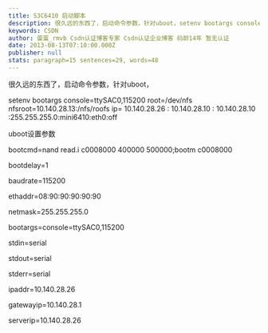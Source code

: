 ```yaml
---
title: S3C6410 启动脚本
description: 很久远的东西了，启动命令参数，针对uboot，setenv bootargs console=ttySAC0,115200 root=/dev/nfs nfsroot=10.140.28.13:/nfs/roofs  ip= 10.140.28.26 : 10.140.28.10 : 10.140.28.10 :255.255.255.0:mini6410:eth0:off
keywords: CSDN
author: 蛋蛋_rmvb Csdn认证博客专家 Csdn认证企业博客 码龄14年 暂无认证
date: 2013-08-13T07:10:00.000Z
publisher: null
stats: paragraph=15 sentences=29, words=48
---
```

很久远的东西了，启动命令参数，针对uboot，

setenv bootargs console=ttySAC0,115200 root=/dev/nfs nfsroot=10.140.28.13:/nfs/roofs ip= 10.140.28.26 : 10.140.28.10 : 10.140.28.10 :255.255.255.0:mini6410:eth0:off

uboot设置参数

bootcmd=nand read.i c0008000 400000 500000;bootm c0008000

bootdelay=1

baudrate=115200

ethaddr=08:90:90:90:90:90

netmask=255.255.255.0

bootargs=console=ttySAC0,115200

stdin=serial

stdout=serial

stderr=serial

ipaddr=10.140.28.26

gatewayip=10.140.28.1

serverip=10.140.28.26
